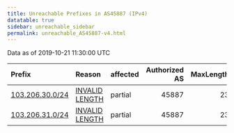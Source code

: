 ```yaml
---
title: Unreachable Prefixes in AS45887 (IPv4)
datatable: true
sidebar: unreachable_sidebar
permalink: unreachable_AS45887-v4.html
---
```


Data as of 2019-10-21 11:30:00 UTC


<div class="datatable-begin"></div>

| Prefix                                                   | Reason                                                                                                    | affected   |   Authorized AS |   MaxLength | Anchor                                       |   unreachable /24s |
|:---------------------------------------------------------|:----------------------------------------------------------------------------------------------------------|:-----------|----------------:|------------:|:---------------------------------------------|-------------------:|
| [103.206.30.0/24](https://stat.ripe.net/103.206.30.0/24) | [INVALID LENGTH](https://rpki-validator.ripe.net/announcement-preview?asn=AS45887&prefix=103.206.30.0/24) | partial    |           45887 |          23 | [APNIC](unreachable_APNIC_RPKI_Root-v4.html) |                  1 |
| [103.206.31.0/24](https://stat.ripe.net/103.206.31.0/24) | [INVALID LENGTH](https://rpki-validator.ripe.net/announcement-preview?asn=AS45887&prefix=103.206.31.0/24) | partial    |           45887 |          23 | [APNIC](unreachable_APNIC_RPKI_Root-v4.html) |                  1 |

<div class="datatable-end"></div>